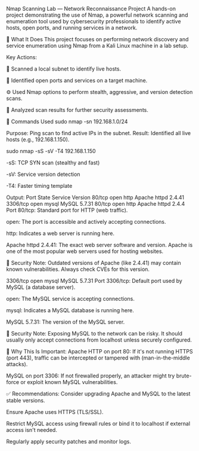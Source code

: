 Nmap Scanning Lab — Network Reconnaissance Project
A hands-on project demonstrating the use of Nmap, a powerful network scanning and enumeration tool used by cybersecurity professionals to identify active hosts, open ports, and running services in a network.

🚀 What It Does
This project focuses on performing network discovery and service enumeration using Nmap from a Kali Linux machine in a lab setup.

Key Actions:

🎯 Scanned a local subnet to identify live hosts.

🔎 Identified open ports and services on a target machine.

⚙️ Used Nmap options to perform stealth, aggressive, and version detection scans.

📄 Analyzed scan results for further security assessments.

🧪 Commands Used
  sudo nmap -sn 192.168.1.0/24
 

Purpose: Ping scan to find active IPs in the subnet.
Result: Identified all live hosts (e.g., 192.168.1.150).

 sudo nmap -sS -sV -T4 192.168.1.150
 
 
-sS: TCP SYN scan (stealthy and fast)

-sV: Service version detection

-T4: Faster timing template

Output:
Port	State	Service	Version
80/tcp	open	http	Apache httpd 2.4.41
3306/tcp	open	mysql	MySQL 5.7.31
80/tcp open http Apache httpd 2.4.4
Port 80/tcp: Standard port for HTTP (web traffic).

open: The port is accessible and actively accepting connections.

http: Indicates a web server is running here.

Apache httpd 2.4.41: The exact web server software and version. Apache is one of the most popular web servers used for hosting websites.

🔐 Security Note: Outdated versions of Apache (like 2.4.41) may contain known vulnerabilities. Always check CVEs for this version.

3306/tcp open mysql MySQL 5.7.31
Port 3306/tcp: Default port used by MySQL (a database server).

open: The MySQL service is accepting connections.

mysql: Indicates a MySQL database is running here.

MySQL 5.7.31: The version of the MySQL server.

🔐 Security Note: Exposing MySQL to the network can be risky. It should usually only accept connections from localhost unless securely configured.

🚨 Why This Is Important: Apache HTTP on port 80: If it's not running HTTPS (port 443), traffic can be intercepted or tampered with (man-in-the-middle attacks).

MySQL on port 3306: If not firewalled properly, an attacker might try brute-force or exploit known MySQL vulnerabilities.

✅ Recommendations: Consider upgrading Apache and MySQL to the latest stable versions.

Ensure Apache uses HTTPS (TLS/SSL).

Restrict MySQL access using firewall rules or bind it to localhost if external access isn't needed.

Regularly apply security patches and monitor logs.
